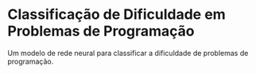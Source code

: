 # Classificação de Dificuldade em Problemas de Programação
Um modelo de rede neural para classificar a dificuldade de problemas de programação.
